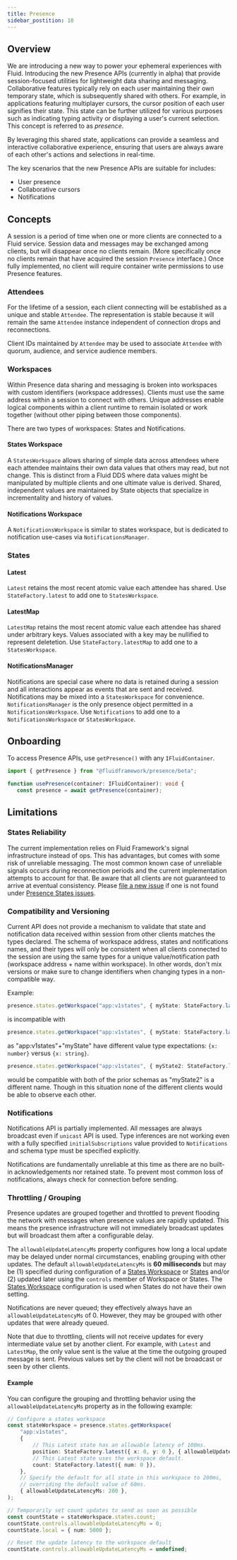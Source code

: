 ```yaml
---
title: Presence
sidebar_postition: 10
---
```


## Overview

We are introducing a new way to power your ephemeral experiences with Fluid. Introducing the new Presence APIs (currently in alpha) that provide session-focused utilities for lightweight data sharing and messaging.
Collaborative features typically rely on each user maintaining their own temporary state, which is subsequently shared with others. For example, in applications featuring multiplayer cursors, the cursor position of each user signifies their state. This state can be further utilized for various purposes such as indicating typing activity or displaying a user's current selection. This concept is referred to as _presence_.

By leveraging this shared state, applications can provide a seamless and interactive collaborative experience, ensuring that users are always aware of each other's actions and selections in real-time.

The key scenarios that the new Presence APIs are suitable for includes:

-   User presence
-   Collaborative cursors
-   Notifications

## Concepts

A session is a period of time when one or more clients are connected to a Fluid service. Session data and messages may be exchanged among clients, but will disappear once no clients remain. (More specifically once no clients remain that have acquired the session `Presence` interface.) Once fully implemented, no client will require container write permissions to use Presence features.

### Attendees

For the lifetime of a session, each client connecting will be established as a unique and stable `Attendee`. The representation is stable because it will remain the same `Attendee` instance independent of connection drops and reconnections.

Client IDs maintained by `Attendee` may be used to associate `Attendee` with quorum, audience, and service audience members.

### Workspaces

Within Presence data sharing and messaging is broken into workspaces with custom identifiers (workspace addresses). Clients must use the same address within a session to connect with others. Unique addresses enable logical components within a client runtime to remain isolated or work together (without other piping between those components).

There are two types of workspaces: States and Notifications.

#### States Workspace

A `StatesWorkspace` allows sharing of simple data across attendees where each attendee maintains their own data values that others may read, but not change. This is distinct from a Fluid DDS where data values might be manipulated by multiple clients and one ultimate value is derived. Shared, independent values are maintained by State objects that specialize in incrementality and history of values.

#### Notifications Workspace

A `NotificationsWorkspace` is similar to states workspace, but is dedicated to notification use-cases via `NotificationsManager`.

### States

#### Latest

`Latest` retains the most recent atomic value each attendee has shared. Use `StateFactory.latest` to add one to `StatesWorkspace`.

#### LatestMap

`LatestMap` retains the most recent atomic value each attendee has shared under arbitrary keys. Values associated with a key may be nullified to represent deletetion. Use `StateFactory.latestMap` to add one to a `StatesWorkspace`.

#### NotificationsManager

Notifications are special case where no data is retained during a session and all interactions appear as events that are sent and received. Notifications may be mixed into a `StatesWorkspace` for convenience. `NotificationsManager` is the only presence object permitted in a `NotificationsWorkspace`. Use `Notifications` to add one to a `NotificationsWorkspace` or `StatesWorkspace`.

## Onboarding

To access Presence APIs, use `getPresence()` with any `IFluidContainer`.

```typescript
import { getPresence } from "@fluidframework/presence/beta";

function usePresence(container: IFluidContainer): void {
   const presence = await getPresence(container);
```

## Limitations

### States Reliability

The current implementation relies on Fluid Framework's signal infrastructure instead of ops. This has advantages, but comes with some risk of unreliable messaging. The most common known case of unreliable signals occurs during reconnection periods and the current implementation attempts to account for that. Be aware that all clients are not guaranteed to arrive at eventual consistency. Please [file a new issue](https://github.com/microsoft/FluidFramework/issues/new?assignees=&labels=bug&projects=&template=bug_report.md&title=Presence:%20States:%20) if one is not found under [Presence States issues](https://github.com/microsoft/FluidFramework/issues?q=is%3Aissue+%22Presence%3A+States%3A%22).

### Compatibility and Versioning

Current API does not provide a mechanism to validate that state and notification data received within session from other clients matches the types declared. The schema of workspace address, states and notifications names, and their types will only be consistent when all clients connected to the session are using the same types for a unique value/notification path (workspace address + name within workspace). In other words, don't mix versions or make sure to change identifiers when changing types in a non-compatible way.

Example:

```typescript
presence.states.getWorkspace("app:v1states", { myState: StateFactory.latest({ x: 0 }) });
```

is incompatible with

```typescript
presence.states.getWorkspace("app:v1states", { myState: StateFactory.latest({ x: "text" }) });
```

as "app:v1states"+"myState" have different value type expectations: `{x: number}` versus `{x: string}`.

```typescript
presence.states.getWorkspace("app:v1states", { myState2: StateFactory.latest({ x: true }) });
```

would be compatible with both of the prior schemas as "myState2" is a different name. Though in this situation none of the different clients would be able to observe each other.

### Notifications

Notifications API is partially implemented. All messages are always broadcast even if `unicast` API is used. Type inferences are not working even with a fully specified `initialSubscriptions` value provided to `Notifications` and schema type must be specified explicitly.

Notifications are fundamentally unreliable at this time as there are no built-in acknowledgements nor retained state. To prevent most common loss of notifications, always check for connection before sending.

### Throttling / Grouping

Presence updates are grouped together and throttled to prevent flooding the network with messages when presence values are rapidly updated. This means the presence infrastructure will not immediately broadcast updates but will broadcast them after a configurable delay.

The `allowableUpdateLatencyMs` property configures how long a local update may be delayed under normal circumstances, enabling grouping with other updates. The default `allowableUpdateLatencyMs` is **60 milliseconds** but may be (1) specified during configuration of a [States Workspace](#states-workspace) or [States](#states) and/or (2) updated later using the `controls` member of Workspace or States. The [States Workspace](#states-workspace) configuration is used when States do not have their own setting.

Notifications are never queued; they effectively always have an `allowableUpdateLatencyMs` of 0. However, they may be grouped with other updates that were already queued.

Note that due to throttling, clients will not receive updates for every intermediate value set by another client. For example,
with `Latest` and `LatestMap`, the only value sent is the value at the time the outgoing grouped message is sent. Previous
values set by the client will not be broadcast or seen by other clients.

#### Example

You can configure the grouping and throttling behavior using the `allowableUpdateLatencyMs` property as in the following example:

```ts
// Configure a states workspace
const stateWorkspace = presence.states.getWorkspace(
	"app:v1states",
	{
		// This Latest state has an allowable latency of 100ms.
		position: StateFactory.latest({ x: 0, y: 0 }, { allowableUpdateLatencyMs: 100 }),
		// This Latest state uses the workspace default.
		count: StateFactory.latest({ num: 0 }),
	},
	// Specify the default for all state in this workspace to 200ms,
	// overriding the default value of 60ms.
	{ allowableUpdateLatencyMs: 200 },
);

// Temporarily set count updates to send as soon as possible
const countState = stateWorkspace.states.count;
countState.controls.allowableUpdateLatencyMs = 0;
countState.local = { num: 5000 };

// Reset the update latency to the workspace default
countState.controls.allowableUpdateLatencyMs = undefined;
```

